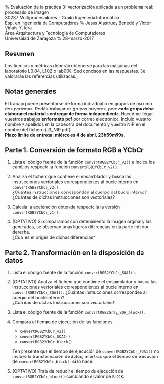 % Evaluación de la práctica 3: Vectorización aplicada a un problema real: procesado de imagen  
  30237 Multiprocesadores - Grado Ingeniería Informática  
  Esp. en Ingeniería de Computadores
% Jesús Alastruey Benedé y Víctor Viñals Yúfera  
  Área Arquitectura y Tecnología de Computadores  
  Universidad de Zaragoza
% 28-marzo-2017


## Resumen

Los tiempos y métricas deberán obtenerse para las máquinas del laboratorio L0.04, L1.02 o lab000.
Sed concisos en las respuestas. Se valorarán las referencias utilizadas._

## Notas generales

El trabajo puede presentarse de forma individual o en grupos de máximo dos personas.
Podéis trabajar en grupos mayores, pero **cada grupo debe elaborar el material a entregar de forma independiente**.
Hacedme llegar vuestros trabajos **en formato pdf** por correo electrónico.
Incluid vuestro nombre y apellidos en la cabecera del documento y vuestro NIP en el nombre del fichero (p3_NIP.pdf).  
**Plazo límite de entrega: miércoles 4 de abril, 23h59m59s.**

## Parte 1. Conversión de formato RGB a YCbCr

1.  Lista el código fuente de la función `convertRGB2YCbCr_v2()` e
    indica los cambios respecto la función `convertRGB2YCbCr_v2()`.

2.  Analiza el fichero que contiene el ensamblador y busca las instrucciones
    vectoriales correspondientes al bucle interno en `convertRGB2YCbCr_v2()`.  
    ¿Cuántas instrucciones corresponden al cuerpo del bucle interno?  
    ¿Cuántas de dichas instrucciones son vectoriales?  

3.  Calcula la aceleración obtenida respecto la la versión `convertRGB2YCbCr_v1()`.

4.  (OPTATIVO) Si comparamos con detenimiento la imagen orginal y las generadas,
    se observan unas ligeras diferencias en la parte inferior derecha.  
    ¿Cuál es el origen de dichas diferencias?

## Parte 2. Transformación en la disposición de datos

1.  Lista el código fuente de la función `convertRGB2YCbCr_SOA1()`.

2.  (OPTATIVO) Analiza el fichero que contiene el ensamblador y busca las instrucciones
    vectoriales correspondientes al bucle interno en `convertRGB2YCbCr_SOA1()`.
    ¿Cuántas instrucciones corresponden al cuerpo del bucle interno?  
    ¿Cuántas de dichas instrucciones son vectoriales?  

3.  Lista el código fuente de la función `convertRGB2Gray_SOA_block()`.

4.  Compara el tiempo de ejecución de las funciones
    - `convertRGB2YCbCr_v2()`
    - `convertRGB2YCbCr_SOA1()`
    - `convertRGB2YCbCr_block()`

    Ten presente que el tiempo de ejecución de `convertRGB2YCbCr_SOA1()` no incluye
    la transformación de datos, mientras que el tiempo de ejecución de `convertRGB2YCbCr_block()`
    **sí** lo hace.

5.  (OPTATIVO) Trata de reducir el tiempo de ejecución de `convertRGB2YCbCr_block()` cambiando el valor de `BLOCK`.

